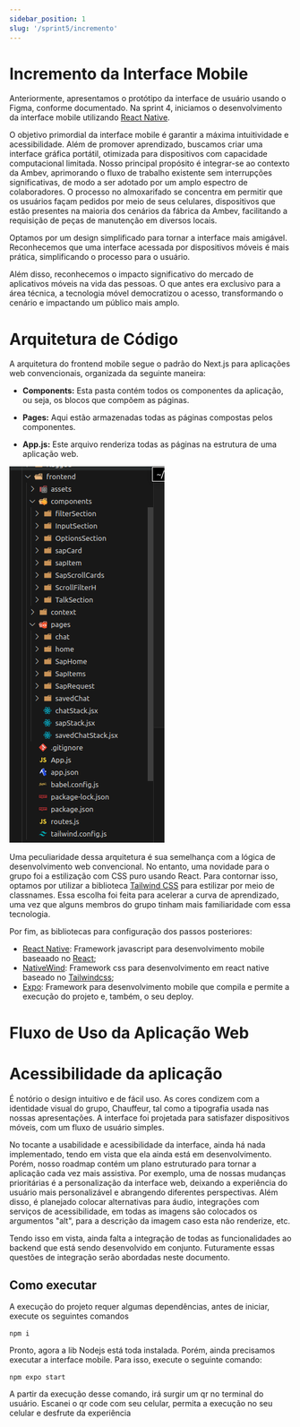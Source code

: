 ```yaml
---
sidebar_position: 1
slug: '/sprint5/incremento'
---
```




# Incremento da Interface Mobile

Anteriormente, apresentamos o protótipo da interface de usuário usando o Figma, conforme documentado. Na sprint 4, iniciamos o desenvolvimento da interface mobile utilizando [React Native](https://reactnative.dev).

O objetivo primordial da interface mobile é garantir a máxima intuitividade e acessibilidade. Além de promover aprendizado, buscamos criar uma interface gráfica portátil, otimizada para dispositivos com capacidade computacional limitada. Nosso principal propósito é integrar-se ao contexto da Ambev, aprimorando o fluxo de trabalho existente sem interrupções significativas, de modo a ser adotado por um amplo espectro de colaboradores. O processo no almoxarifado se concentra em permitir que os usuários façam pedidos por meio de seus celulares, dispositivos que estão presentes na maioria dos cenários da fábrica da Ambev, facilitando a requisição de peças de manutenção em diversos locais.

Optamos por um design simplificado para tornar a interface mais amigável. Reconhecemos que uma interface acessada por dispositivos móveis é mais prática, simplificando o processo para o usuário.

Além disso, reconhecemos o impacto significativo do mercado de aplicativos móveis na vida das pessoas. O que antes era exclusivo para a área técnica, a tecnologia móvel democratizou o acesso, transformando o cenário e impactando um público mais amplo.

# Arquitetura de Código
A arquitetura do frontend mobile segue o padrão do Next.js para aplicações web convencionais, organizada da seguinte maneira:

- **Components:** Esta pasta contém todos os componentes da aplicação, ou seja, os blocos que compõem as páginas.
  
- **Pages:** Aqui estão armazenadas todas as páginas compostas pelos componentes.

- **App.js:** Este arquivo renderiza todas as páginas na estrutura de uma aplicação web.




<div style={{"margin": "0 auto", "max-width": "400px", "display": "flex", "justify-content": "space-around"}}>

<div style={{"padding-right": "30px"}}>

![Home](../../static/img/arquitetura_front.png)
</div>
</div>


Uma peculiaridade dessa arquitetura é sua semelhança com a lógica de desenvolvimento web convencional. No entanto, uma novidade para o grupo foi a estilização com CSS puro usando React. Para contornar isso, optamos por utilizar a biblioteca [Tailwind CSS](https://tailwindcss.com/docs/installation)
 para estilizar por meio de classnames. Essa escolha foi feita para acelerar a curva de aprendizado, uma vez que alguns membros do grupo tinham mais familiaridade com essa tecnologia.

Por fim, as bibliotecas para configuração dos passos posteriores:

- [React Native](https://reactnative.dev): Framework javascript para desenvolvimento mobile baseaado no [React](https://react.dev);
- [NativeWind](https://www.nativewind.dev): Framework css para desenvolvimento em react native baseado no [Tailwindcss](https://tailwindcss.com);
- [Expo](https://expo.dev): Framework para desenvolvimento mobile que compila e permite a execução do projeto e, também, o seu deploy.




# Fluxo de Uso da Aplicação Web


# Acessibilidade da aplicação

É notório o design intuitivo e de fácil uso. As cores condizem com a identidade visual do grupo, Chauffeur, tal como a tipografia usada nas nossas apresentações.  A interface foi projetada para satisfazer dispositivos móveis, com um fluxo de usuário simples.

No tocante a usabilidade e acessibilidade da interface, ainda há nada implementado, tendo em vista que ela ainda está em desenvolvimento. Porém, nosso roadmap contém um plano estruturado para tornar a aplicação cada vez mais assistiva. Por exemplo, uma de nossas mudanças prioritárias é a personalização da interface web, deixando a experiência do usuário mais personalizável e abrangendo diferentes perspectivas. Além disso, é planejado colocar alternativas para áudio, integrações com serviços de acessibilidade, em todas as imagens são colocados os argumentos "alt", para a descrição da imagem caso esta não renderize, etc.

Tendo isso em vista, ainda falta a integração de todas as funcionalidades ao backend que está sendo desenvolvido em conjunto. Futuramente essas questões de integração serão abordadas neste documento.

## Como executar

A execução do projeto requer algumas dependências, antes de iniciar, execute os seguintes comandos

```
npm i
```

Pronto, agora a lib Nodejs está toda instalada. Porém, ainda precisamos executar a interface mobile. Para isso, execute o seguinte comando:

```
npm expo start
```

A partir da execução desse comando, irá surgir um qr no terminal do usuário. Escanei o qr code com seu celular, permita a execução no seu celular e desfrute da experiência
